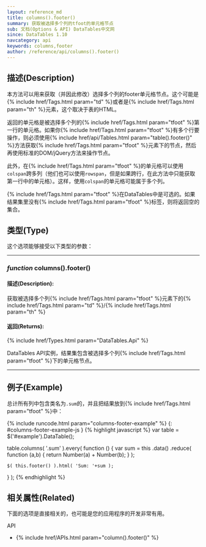 ```yaml
---
layout: reference_md
title: columns().footer()
summary: 获取被选择多个列的tfoot的单元格节点
sub: 文档(Options & API) DataTables中文网
since: DataTables 1.10
navcategory: api
keywords: columns,footer
author: /reference/api/columns().footer()
---
```


## 描述(Description)
本方法可以用来获取（并因此修改）选择多个列的footer单元格节点。这个可能是{% include href/Tags.html param="td" %}或者是{% include href/Tags.html param="th" %}元素，这个取决于表的HTML。

返回的单元格是被选择多个列的{% include href/Tags.html param="tfoot" %}第一行的单元格。如果你{% include href/Tags.html param="tfoot" %}有多个行要操作，则必须使用{% include href/api/Tables.html param="table().footer()" %}方法获取{% include href/Tags.html param="tfoot" %}元素下的节点，然后再使用标准的DOM/jQuery方法来操作节点。

此外，在{% include href/Tags.html param="tfoot" %}的单元格可以使用`colspan`跨多列（他们也可以使用`rowspan`，但是如果跨行，在此方法中只能获取第一行中的单元格）。这样，使用`colspan`的单元格可能属于多个列。

{% include href/Tags.html param="tfoot" %}在DataTables中是可选的。如果结果集里没有{% include href/Tags.html param="tfoot" %}标签，则将返回空的集合。

## 类型(Type)
这个选项能够接受以下类型的参数：

---
    
### _function_ **columns().footer()**   

#### 描述(Description):
获取被选择多个列{% include href/Tags.html param="tfoot" %}元素下的{% include href/Tags.html param="td" %}/{% include href/Tags.html param="th" %}

#### 返回(Returns):
{% include href/Types.html param="DataTables.Api" %}

DataTables API实例，结果集包含被选择多个列{% include href/Tags.html param="tfoot" %}下的单元格节点。

--- 
    
## 例子(Example)

总计所有列中包含类名为`.sum`的，并且把结果放到{% include href/Tags.html param="tfoot" %}中：

{% include runcode.html param="columns-footer-example" %}
{: #columns-footer-example-js }
{% highlight javascript %}
var table = $('#example').DataTable();
 
table.columns( '.sum' ).every( function () {
    var sum = this
        .data()
        .reduce( function (a,b) {
            return Number(a) + Number(b);
        } );
 
    $( this.footer() ).html( 'Sum: '+sum );
} );
{% endhighlight %}



## 相关属性(Related)
下面的选项是直接相关的，也可能是您的应用程序的开发非常有用。

API

- {% include href/APIs.html param="column().footer()" %}
